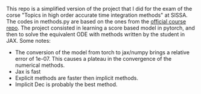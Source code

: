 This repo is a simplified version of the project that I did for the exam of the corse "Topics in high order accurate time integration methods" at SISSA. The codes in methods.py are based on the ones from the [official course repo](https://github.com/accdavlo/HighOrderODESolvers).
The project consisted in learning a score based model in pytorch, and then to solve the equivalent ODE with methods written by the student in JAX. Some notes:
- The conversion of the model from torch to jax/numpy brings a relative error of 1e-07. This causes a plateau in the convergence of the numerical methods.
- Jax is fast
- Explicit methods are faster then implicit methods.
- Implicit Dec is probably the best method.